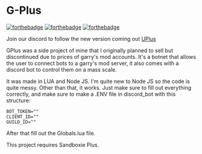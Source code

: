 # G-Plus

[![forthebadge](https://forthebadge.com/images/badges/0-percent-optimized.svg)](https://forthebadge.com)
[![forthebadge](https://forthebadge.com/images/badges/contains-tasty-spaghetti-code.svg)](https://forthebadge.com)
[![forthebadge](https://forthebadge.com/images/badges/made-with-crayons.svg)](https://forthebadge.com)

Join our discord to follow the new version coming out [UPlus](https://discord.gg/j9NEbSc2rE)

GPlus was a side project of mine that I originally planned to sell but discontinued due to prices of garry's mod accounts. It's a botnet that allows the user to connect bots to a garry's mod server, it also comes with a discord bot to control them on a mass scale.

It was made in LUA and Node JS. I'm quite new to Node JS so the code is quite messy. Other than that, it works. Just make sure to fill out everything correctly, and make sure to make a .ENV file in discord_bot with this structure:
```env
BOT_TOKEN=""
CLIENT_ID=""
GUILD_ID=""
```

After that fill out the Globals.lua file. 

This project requires Sandboxie Plus.

